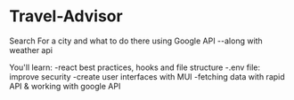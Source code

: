 # Travel-Advisor
Search For a city and what to do there using Google API
--along with weather api 

You'll learn:
-react best practices, hooks and file structure
-.env file: improve security
-create user interfaces with MUI
-fetching data with rapid API & working with google API 